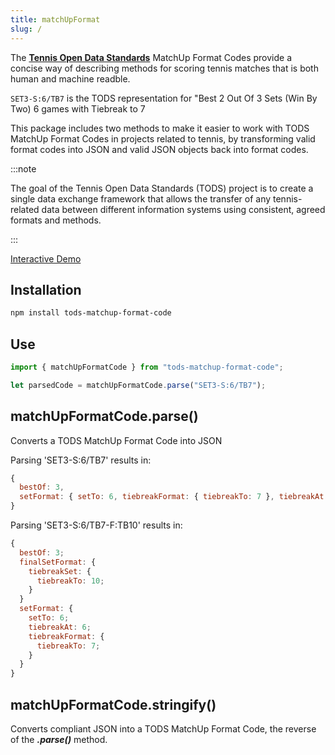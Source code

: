 ```yaml
---
title: matchUpFormat
slug: /
---
```


The **[Tennis Open Data Standards](https://itftennis.atlassian.net/wiki/spaces/TODS/pages/1272840309/MatchUp+Format+Code)** MatchUp Format Codes provide a concise way of describing methods for scoring tennis matches that is both human and machine readble.

`SET3-S:6/TB7` is the TODS representation for "Best 2 Out Of 3 Sets (Win By Two) 6 games with Tiebreak to 7

This package includes two methods to make it easier to work with TODS MatchUp Format Codes in projects related to tennis, by transforming valid format codes into JSON and valid JSON objects back into format codes.

:::note

The goal of the Tennis Open Data Standards (TODS) project is to create a single data exchange framework that allows the transfer of any tennis-related data between different information systems using consistent, agreed formats and methods.

:::

[Interactive Demo](../demo)

## Installation

```sh
npm install tods-matchup-format-code
```

## Use

```js
import { matchUpFormatCode } from "tods-matchup-format-code";

let parsedCode = matchUpFormatCode.parse("SET3-S:6/TB7");
```

## matchUpFormatCode.parse()

Converts a TODS MatchUp Format Code into JSON

Parsing 'SET3-S:6/TB7' results in:

```js
{
  bestOf: 3,
  setFormat: { setTo: 6, tiebreakFormat: { tiebreakTo: 7 }, tiebreakAt: 6 }
}
```

Parsing 'SET3-S:6/TB7-F:TB10' results in:

```js
{
  bestOf: 3;
  finalSetFormat: {
    tiebreakSet: {
      tiebreakTo: 10;
    }
  }
  setFormat: {
    setTo: 6;
    tiebreakAt: 6;
    tiebreakFormat: {
      tiebreakTo: 7;
    }
  }
}
```

## matchUpFormatCode.stringify()

Converts compliant JSON into a TODS MatchUp Format Code, the reverse of the **_.parse()_** method.
